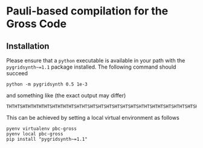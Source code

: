 # Pauli-based compilation for the Gross Code

## Installation
Please ensure that a `python` executable is available in your path with the `pygridsynth~=1.1` package installed.
The following command should succeed
```
python -m pygridsynth 0.5 1e-3
```
and something like (the exact output may differ)
```
THTHTSHTHTHTHTHTSHTHTHTHTSHTHTSHTSHTSHTSHTSHTSHTSHTHTSHTHTSHTSHTHTSHTSHTHTSHSSWWWWWWW
```

This can be achieved by setting a local virtual environment as follows
```
pyenv virtualenv pbc-gross
pyenv local pbc-gross
pip install "pygridsynth~=1.1"
```